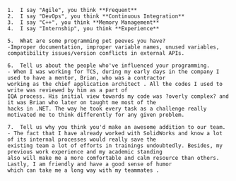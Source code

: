 	1.	I say "Agile", you think **Frequent**
	2.	I say "DevOps", you think **Continuous Integration**
	3.	I say "C++", you think **Memory Management**
	4.	I say "Internship", you think **Experience**

	5.	What are some programming pet peeves you have?
	-Improper documentation, improper variable names, unused variables, compatibility issues/version conflicts in external APIs.

	6.	Tell us about the people who've influenced your programming.
	- When I was working for TCS, during my early days in the company I used to have a mentor, Brian, who was a contractor  
	working as the chief application architect . All the codes I used to write was reviewed by him as a part of  
	IQA process. His initial view towards my code was ?overly complex? and it was Brian who later on taught me most of the  
	hacks in .NET. The way he took every task as a challenge really motivated me to think differently for any given problem.

	7.	Tell us why you think you'd make an awesome addition to our team.
	- The fact that I have already worked with SolidWorks and know a lot of its internal processes would really save the   
	existing team a lot of efforts in trainings undoubtedly. Besides, my previous work experience and my academic standing   
	also will make me a more comfortable and calm resource than others. Lastly, I am friendly and have a good sense of humor  
	which can take me a long way with my teammates .
